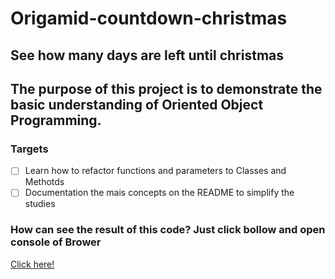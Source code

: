 # Origamid-countdown-christmas

## See how many days are left until christmas

## The purpose of this project is to demonstrate the basic understanding of Oriented Object Programming. 

### Targets

- [ ] Learn how to refactor functions and parameters to Classes and Methotds
- [ ] Documentation the mais concepts on the README to simplify the studies

### How can see the result of this code? Just click bollow and open console of Brower

[Click here!](https://luanperosa.github.io/origamid-countdown/)
